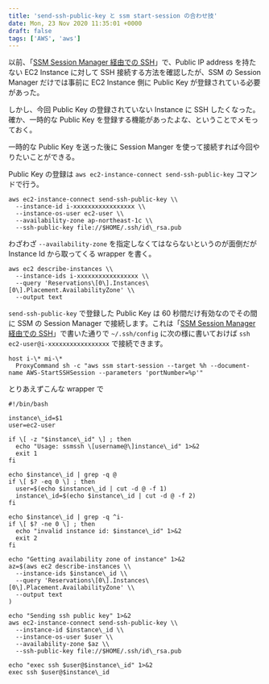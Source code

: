 ```yaml
---
title: 'send-ssh-public-key と ssm start-session の合わせ技'
date: Mon, 23 Nov 2020 11:35:01 +0000
draft: false
tags: ['AWS', 'aws']
---
```


以前、「[SSM Session Manager 経由での SSH](/2020/04/ssh-connection-through-session-manager/)」で、Public IP address を持たない EC2 Instance に対して SSH 接続する方法を確認したが、SSM の Session Manager だけでは事前に EC2 Instance 側に Public Key が登録されている必要があった。

しかし、今回 Public Key の登録されていない Instance に SSH したくなった。確か、一時的な Public Key を登録する機能があったよな、ということでメモっておく。

一時的な Public Key を送った後に Session Manger を使って接続すれば今回やりたいことができる。

Public Key の登録は `aws ec2-instance-connect send-ssh-public-key` コマンドで行う。

```
aws ec2-instance-connect send-ssh-public-key \\
  --instance-id i-xxxxxxxxxxxxxxxxx \\
  --instance-os-user ec2-user \\
  --availability-zone ap-northeast-1c \\
  --ssh-public-key file://$HOME/.ssh/id\_rsa.pub

```

わざわざ `--availability-zone` を指定しなくてはならないというのが面倒だが Instance Id から取ってくる wrapper を書く。

```
aws ec2 describe-instances \\
  --instance-ids i-xxxxxxxxxxxxxxxxx \\
  --query 'Reservations\[0\].Instances\[0\].Placement.AvailabilityZone' \\
  --output text

```

`send-ssh-public-key` で登録した Public Key は 60 秒間だけ有効なのでその間に SSM の Session Manager で接続します。これは「[SSM Session Manager 経由での SSH](/2020/04/ssh-connection-through-session-manager/)」で書いた通りで `~/.ssh/config` に次の様に書いておけば `ssh ec2-user@i-xxxxxxxxxxxxxxxxx` で接続できます。

```
host i-\* mi-\*
  ProxyCommand sh -c "aws ssm start-session --target %h --document-name AWS-StartSSHSession --parameters 'portNumber=%p'"

```

とりあえずこんな wrapper で

```
#!/bin/bash

instance\_id=$1
user=ec2-user

if \[ -z "$instance\_id" \] ; then
  echo "Usage: ssmssh \[username@\]instance\_id" 1>&2
  exit 1
fi

echo $instance\_id | grep -q @
if \[ $? -eq 0 \] ; then
  user=$(echo $instance\_id | cut -d @ -f 1)
  instance\_id=$(echo $instance\_id | cut -d @ -f 2)
fi

echo $instance\_id | grep -q ^i-
if \[ $? -ne 0 \] ; then
  echo "invalid instance id: $instance\_id" 1>&2
  exit 2
fi

echo "Getting availability zone of instance" 1>&2
az=$(aws ec2 describe-instances \\
  --instance-ids $instance\_id \\
  --query 'Reservations\[0\].Instances\[0\].Placement.AvailabilityZone' \\
  --output text
)

echo "Sending ssh public key" 1>&2
aws ec2-instance-connect send-ssh-public-key \\
  --instance-id $instance\_id \\
  --instance-os-user $user \\
  --availability-zone $az \\
  --ssh-public-key file://$HOME/.ssh/id\_rsa.pub

echo "exec ssh $user@$instance\_id" 1>&2
exec ssh $user@$instance\_id

```